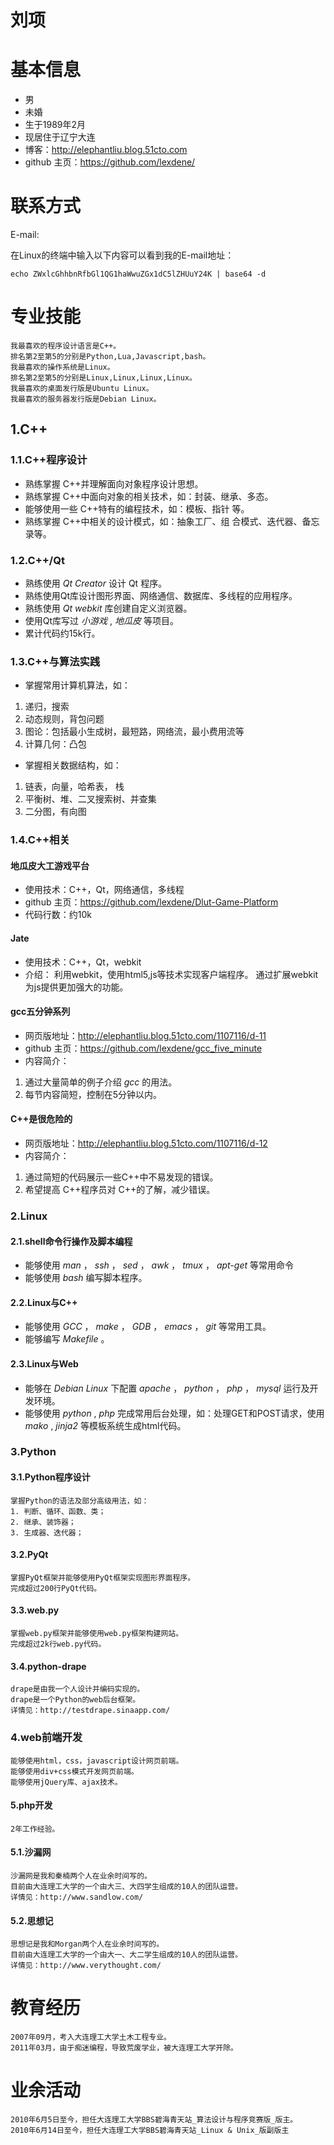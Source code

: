 # 刘项

# 基本信息
* 男
* 未婚
* 生于1989年2月
* 现居住于辽宁大连
* 博客：http://elephantliu.blog.51cto.com
* github 主页：https://github.com/lexdene/


# 联系方式

E-mail:

在Linux的终端中输入以下内容可以看到我的E-mail地址：

	echo ZWxlcGhhbnRfbGl1QG1haWwuZGx1dC5lZHUuY24K | base64 -d

# 专业技能

	我最喜欢的程序设计语言是C++。
	排名第2至第5的分别是Python,Lua,Javascript,bash。
	我最喜欢的操作系统是Linux。
	排名第2至第5的分别是Linux,Linux,Linux,Linux。
	我最喜欢的桌面发行版是Ubuntu Linux。
	我最喜欢的服务器发行版是Debian Linux。

## 1.C++
### 1.1.C++程序设计
* 熟练掌握 C++并理解面向对象程序设计思想。
* 熟练掌握 C++中面向对象的相关技术，如：封装、继承、多态。
* 能够使用一些 C++特有的编程技术，如：模板、指针 等。
* 熟练掌握 C++中相关的设计模式，如：抽象工厂、组 合模式、迭代器、备忘录等。

### 1.2.C++/Qt

* 熟练使用 _Qt Creator_ 设计 Qt 程序。
* 熟练使用Qt库设计图形界面、网络通信、数据库、多线程的应用程序。
* 熟练使用 _Qt webkit_ 库创建自定义浏览器。
* 使用Qt库写过 _小游戏_ , _地瓜皮_ 等项目。
* 累计代码约15k行。

### 1.3.C++与算法实践
* 掌握常用计算机算法，如：
 1. 递归，搜索
 2. 动态规则，背包问题
 3. 图论：包括最小生成树，最短路，网络流，最小费用流等
 4. 计算几何：凸包
* 掌握相关数据结构，如：
 1. 链表，向量，哈希表， 栈
 2. 平衡树、堆、二叉搜索树、并查集
 3. 二分图，有向图

### 1.4.C++相关

#### 地瓜皮大工游戏平台
* 使用技术：C++，Qt，网络通信，多线程
* github 主页：https://github.com/lexdene/Dlut-Game-Platform
* 代码行数：约10k

#### Jate
* 使用技术：C++，Qt，webkit
* 介绍：
利用webkit，使用html5,js等技术实现客户端程序。
通过扩展webkit为js提供更加强大的功能。

#### gcc五分钟系列
* 网页版地址：http://elephantliu.blog.51cto.com/1107116/d-11
* github 主页：https://github.com/lexdene/gcc_five_minute
* 内容简介：
 1. 通过大量简单的例子介绍 _gcc_ 的用法。
 2. 每节内容简短，控制在5分钟以内。

#### C++是很危险的
* 网页版地址：http://elephantliu.blog.51cto.com/1107116/d-12
* 内容简介：
 1. 通过简短的代码展示一些C++中不易发现的错误。
 2. 希望提高 C++程序员对 C++的了解，减少错误。

### 2.Linux
#### 2.1.shell命令行操作及脚本编程

* 能够使用 _man_ ， _ssh_ ， _sed_ ， _awk_ ， _tmux_ ， _apt-get_ 等常用命令
* 能够使用 _bash_ 编写脚本程序。

#### 2.2.Linux与C++

* 能够使用 _GCC_ ， _make_ ， _GDB_ ， _emacs_ ， _git_ 等常用工具。
* 能够编写 _Makefile_ 。

#### 2.3.Linux与Web

* 能够在 _Debian Linux_ 下配置 _apache_ ， _python_ ， _php_ ， _mysql_ 运行及开发环境。
* 能够使用 _python_ , _php_ 完成常用后台处理，如：处理GET和POST请求，使用 _mako_ , _jinja2_ 等模板系统生成html代码。

### 3.Python
#### 3.1.Python程序设计

	掌握Python的语法及部分高级用法，如：
	1. 判断、循环、函数、类；
	2. 继承、装饰器；
	3. 生成器、迭代器；

#### 3.2.PyQt

	掌握PyQt框架并能够使用PyQt框架实现图形界面程序。
	完成超过200行PyQt代码。

#### 3.3.web.py

	掌握web.py框架并能够使用web.py框架构建网站。
	完成超过2k行web.py代码。

#### 3.4.python-drape

	drape是由我一个人设计并编码实现的。
	drape是一个Python的web后台框架。
	详情见：http://testdrape.sinaapp.com/

### 4.web前端开发

	能够使用html，css，javascript设计网页前端。
	能够使用div+css模式开发网页前端。
	能够使用jQuery库、ajax技术。

#### 5.php开发

	2年工作经验。

#### 5.1.沙漏网

	沙漏网是我和秦楠两个人在业余时间写的。
	目前由大连理工大学的一个由大三、大四学生组成的10人的团队运营。
	详情见：http://www.sandlow.com/

#### 5.2.思想记

	思想记是我和Morgan两个人在业余时间写的。
	目前由大连理工大学的一个由大一、大二学生组成的10人的团队运营。
	详情见：http://www.verythought.com/

# 教育经历

	2007年09月，考入大连理工大学土木工程专业。
	2011年03月，由于痴迷编程，导致荒废学业，被大连理工大学开除。 

# 业余活动
	2010年6月5日至今，担任大连理工大学BBS碧海青天站_算法设计与程序竞赛版_版主。
	2010年6月14日至今，担任大连理工大学BBS碧海青天站_Linux & Unix_版副版主
